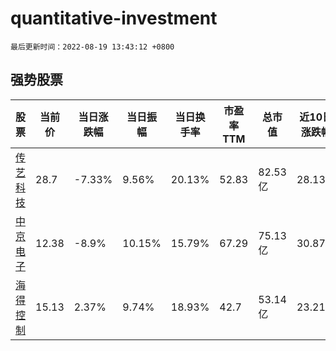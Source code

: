 # quantitative-investment

`最后更新时间：2022-08-19 13:43:12 +0800`

## 强势股票

|股票|当前价|当日涨跌幅|当日振幅|当日换手率|市盈率TTM|总市值|近10日涨跌幅|
|----|----|----|----|----|----|----|----|
|[传艺科技](https://xueqiu.com/S/SZ002866)|28.7|-7.33%|9.56%|20.13%|52.83|82.53亿|28.13%|
|[中京电子](https://xueqiu.com/S/SZ002579)|12.38|-8.9%|10.15%|15.79%|67.29|75.13亿|30.87%|
|[海得控制](https://xueqiu.com/S/SZ002184)|15.13|2.37%|9.74%|18.93%|42.7|53.14亿|23.21%|

